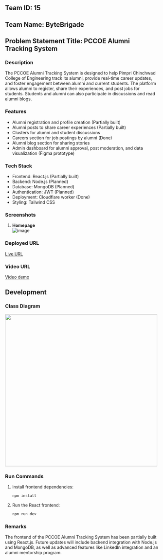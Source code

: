 ## Team ID: 15  
## Team Name: ByteBrigade  
## Problem Statement Title: PCCOE Alumni Tracking System

### Description  
The PCCOE Alumni Tracking System is designed to help Pimpri Chinchwad College of Engineering track its alumni, provide real-time career updates, and foster engagement between alumni and current students. The platform allows alumni to register, share their experiences, and post jobs for students. Students and alumni can also participate in discussions and read alumni blogs.

### Features  
- Alumni registration and profile creation (Partially built)
- Alumni posts to share career experiences (Partially built)
- Clusters for alumni and student discussions
- Careers section for job postings by alumni (Done)
- Alumni blog section for sharing stories
- Admin dashboard for alumni approval, post moderation, and data visualization (Figma prototype)

### Tech Stack  
- Frontend: React.js (Partially built)  
- Backend: Node.js (Planned)  
- Database: MongoDB (Planned)  
- Authentication: JWT (Planned)  
- Deployment: Cloudflare worker (Done)  
- Styling: Tailwind CSS  

### Screenshots  
1. **Homepage**  
![image](https://github.com/user-attachments/assets/84b9ee93-f99b-4a0a-a551-a49c0cdf106d)


### Deployed URL  
[Live URL](https://bytebrigade.mayuresh.me)

### Video URL  
[Video demo](https://drive.google.com/file/d/18OFrFXHT6QGnUNrU3DIu-CQz1GhDS3tE/view?usp=drive_link)


## Development
### Class Diagram
<img src="https://github.com/user-attachments/assets/cfdac891-d14f-459b-87b7-180c3679b948" width=500>

### Run Commands  
1. Install frontend dependencies:  
   ```bash
   npm install
   ```

2. Run the React frontend:  
   ```bash
   npm run dev
   ```

### Remarks  
The frontend of the PCCOE Alumni Tracking System has been partially built using React.js. Future updates will include backend integration with Node.js and MongoDB, as well as advanced features like LinkedIn integration and an alumni mentorship program.
